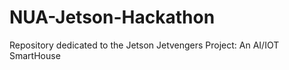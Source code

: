 # NUA-Jetson-Hackathon
Repository dedicated to the Jetson Jetvengers Project: An AI/IOT SmartHouse 
